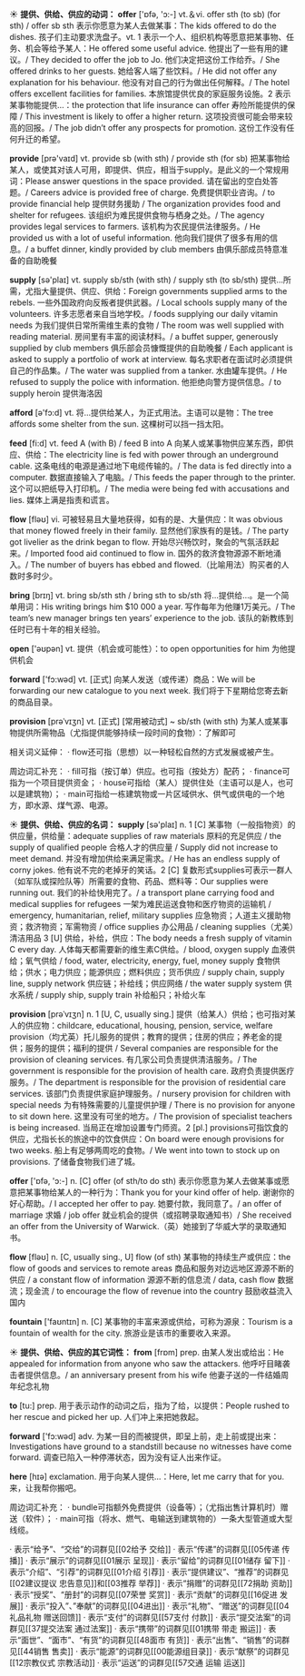 ☀ <span class="category">**提供、供给、供应的动词：**</span>
<span class="vocabulary">**offer**</span> ['ɒfə, 'ɔ:-] 
<span class="definition">vt.＆vi. offer sth (to sb) (for sth) / offer sb sth 表示你愿意为某人去做某事：</span>The kids offered to do the dishes. 孩子们主动要求洗盘子。<span class="definition">vt. 1 表示一个人、组织机构等愿意把某事物、任务、机会等给予某人：</span>He offered some useful advice. 他提出了一些有用的建议。/ They decided to offer the job to Jo. 他们决定把这份工作给乔。/ She offered drinks to her guests. 她给客人端了些饮料。/ He did not offer any explanation for his behaviour. 他没有对自己的行为做出任何解释。/ The hotel offers excellent facilities for families. 本旅馆提供优良的家庭服务设施。<span class="definition">2 表示某事物能提供…：</span>the protection that life insurance can offer 寿险所能提供的保障 / This investment is likely to offer a higher return. 这项投资很可能会带来较高的回报。/ The job didn’t offer any prospects for promotion. 这份工作没有任何升迁的希望。

<span class="vocabulary">**provide**</span> [prə'vaɪd] 
<span class="definition">vt. provide sb (with sth) / provide sth (for sb) 把某事物给某人，或使其对该人可用，即提供、供应，相当于supply。是此义的一个常规用词：</span>Please answer questions in the space provided. 请在留出的空白处答题。/ Careers advice is provided free of charge. 免费提供职业咨询。/ to provide financial help 提供财务援助 / The organization provides food and shelter for refugees. 该组织为难民提供食物与栖身之处。/ The agency provides legal services to farmers. 该机构为农民提供法律服务。/ He provided us with a lot of useful information. 他向我们提供了很多有用的信息。/ a buffet dinner, kindly provided by club members 由俱乐部成员特意准备的自助晚餐
           
<span class="vocabulary">**supply**</span> [sə'plaɪ] 
<span class="definition">vt. supply sb/sth (with sth) / supply sth (to sb/sth) 提供…所需，尤指大量提供、供应、供给：</span>Foreign governments supplied arms to the rebels. 一些外国政府向反叛者提供武器。/ Local schools supply many of the volunteers. 许多志愿者来自当地学校。/ foods supplying our daily vitamin needs 为我们提供日常所需维生素的食物 / The room was well supplied with reading material. 房间里有丰富的阅读材料。/ a buffet supper, generously supplied by club members 俱乐部会员慷慨提供的自助晚餐 / Each applicant is asked to supply a portfolio of work at interview. 每名求职者在面试时必须提供自己的作品集。/ The water was supplied from a tanker. 水由罐车提供。/ He refused to supply the police with information. 他拒绝向警方提供信息。/ to supply heroin 提供海洛因

<span class="vocabulary">**afford**</span> [ə'fɔ:d] 
<span class="definition">vt. 将…提供给某人，为正式用法。主语可以是物：</span>The tree affords some shelter from the sun. 这棵树可以挡一挡太阳。 

<span class="vocabulary">**feed**</span> [fi:d] 
<span class="definition">vt. feed A (with B) / feed B into A 向某人或某事物供应某东西，即供应、供给：</span>The electricity line is fed with power through an underground cable. 这条电线的电源是通过地下电缆传输的。/ The data is fed directly into a computer. 数据直接输入了电脑。/ This feeds the paper through to the printer. 这个可以把纸导入打印机。/ The media were being fed with accusations and lies. 媒体上满是指责和谎言。

<span class="vocabulary">**flow**</span> [fləʊ] 
<span class="definition">vi. 可被轻易且大量地获得，如有的是、大量供应：</span>It was obvious that money flowed freely in their family. 显然他们家族有的是钱。/ The party got livelier as the drink began to flow. 开始尽兴畅饮时，聚会的气氛活跃起来。/ Imported food aid continued to flow in. 国外的救济食物源源不断地涌入。/ The number of buyers has ebbed and flowed.（比喻用法）购买者的人数时多时少。

<span class="vocabulary">**bring**</span> [brɪŋ] 
<span class="definition">vt. bring sb/sth sth / bring sth to sb/sth 将…提供给…。是一个简单用词：</span>His writing brings him $10 000 a year. 写作每年为他赚1万美元。/ The team’s new manager brings ten years’ experience to the job. 该队的新教练到任时已有十年的相关经验。

<span class="vocabulary">**open**</span> ['əʊpən] 
<span class="definition">vt. 提供（机会或可能性）：</span>to open opportunities for him 为他提供机会

<span class="vocabulary">**forward**</span> ['fɔ:wəd] 
<span class="definition">vt. [正式] 向某人发送（或传递）商品：</span>We will be forwarding our new catalogue to you next week. 我们将于下星期给您寄去新的商品目录。

<span class="vocabulary">**provision**</span> [prəˈvɪʒn]
<span class="definition">vt. [正式] [常用被动式] ~ sb/sth (with sth) 为某人或某事物提供所需物品（尤指提供能够持续一段时间的食物）：</span>了解即可

相关词义延伸：
· flow还可指（思想）以一种轻松自然的方式发展或被产生。

周边词汇补充：
· fill可指（按订单）供应。也可指（按处方）配药；
· finance可指为一个项目提供资金；
· house可指给（某人）提供住处（主语可以是人，也可以是建筑物）；
· main可指给一栋建筑物或一片区域供水、供气或供电的一个地方，即水源、煤气源、电源。

☀ <span class="category">**提供、供给、供应的名词：**</span>
<span class="vocabulary">**supply**</span> [sə'plaɪ] 
<span class="definition">n. 1 [C] 某事物（一般指物资）的供应量，供给量：</span>adequate supplies of raw materials 原料的充足供应 / the supply of qualified people 合格人才的供应量 / Supply did not increase to meet demand. 并没有增加供给来满足需求。/ He has an endless supply of corny jokes. 他有说不完的老掉牙的笑话。<span class="definition">2 [C] 复数形式supplies可表示一群人（如军队或探险队等）所需要的食物、药品、燃料等：</span>Our supplies were running out. 我们的补给快用完了。/ a transport plane carrying food and medical supplies for refugees 一架为难民运送食物和医疗物资的运输机 / emergency, humanitarian, relief, military supplies 应急物资；人道主义援助物资；救济物资；军需物资 / office supplies 办公用品 / cleaning supplies（尤美）清洁用品 <span class="definition">3 [U] 供给，补给，供应：</span>The body needs a fresh supply of vitamin C every day. 人体每天都需要新的维生素C供给。/ blood, oxygen supply 血液供给；氧气供给 / food, water, electricity, energy, fuel, money supply 食物供给；供水；电力供应；能源供应；燃料供应；货币供应 / supply chain, supply line, supply network 供应链；补给线；供应网络 / the water supply system 供水系统 / supply ship, supply train 补给船只；补给火车
           
<span class="vocabulary">**provision**</span> [prəˈvɪʒn]
<span class="definition">n. 1 [U, C, usually sing.] 提供（给某人）供给；也可指对某人的供应物：</span>childcare, educational, housing, pension, service, welfare provision（均尤英）托儿服务的提供；教育的提供；住房的供应；养老金的提供；服务的提供；福利的提供 / Several companies are responsible for the provision of cleaning services. 有几家公司负责提供清洁服务。/ The government is responsible for the provision of health care. 政府负责提供医疗服务。/ The department is responsible for the provision of residential care services. 该部门负责提供家庭护理服务。/ nursery provision for children with special needs 为有特殊需要的儿童提供护理 / There is no provision for anyone to sit down here. 这里没有可坐的地方。/ The provision of specialist teachers is being increased. 当局正在增加设置专门师资。<span class="definition">2 [pl.] provisions可指饮食的供应，尤指长长的旅途中的饮食供应：</span>On board were enough provisions for two weeks. 船上有足够两周吃的食物。/ We went into town to stock up on provisions. 了储备食物我们进了城。

<span class="vocabulary">**offer**</span> ['ɒfə, 'ɔ:-] 
<span class="definition">n. [C] offer (of sth/to do sth) 表示你愿意为某人去做某事或愿意把某事物给某人的一种行为：</span>Thank you for your kind offer of help. 谢谢你的好心帮助。/ I accepted her offer to pay. 她要付款，我同意了。/ an offer of marriage 求婚 / job offer 就业机会的提供（或招聘录取通知书）/ She received an offer from the University of Warwick.（英）她接到了华威大学的录取通知书。

<span class="vocabulary">**flow**</span> [fləʊ] 
<span class="definition">n. [C, usually sing., U] flow (of sth) 某事物的持续生产或供应：</span>the flow of goods and services to remote areas 商品和服务对边远地区源源不断的供应 / a constant flow of information 源源不断的信息流 / data, cash flow 数据流；现金流 / to encourage the flow of revenue into the country 鼓励收益流入国内

<span class="vocabulary">**fountain**</span> ['faʊntɪn] 
<span class="definition">n. [C] 某事物的丰富来源或供给，可称为源泉：</span>Tourism is a fountain of wealth for the city. 旅游业是该市的重要收入来源。

☀ <span class="category">**提供、供给、供应的其它词性：**</span>
<span class="vocabulary">**from**</span> [frɒm] 
<span class="definition">prep. 由某人发出或给出：</span>He appealed for information from anyone who saw the attackers. 他呼吁目睹袭击者提供信息。/ an anniversary present from his wife 他妻子送的一件结婚周年纪念礼物

<span class="vocabulary">**to**</span> [tu:] 
<span class="definition">prep. 用于表示动作的动词之后，指为了给，以提供：</span>People rushed to her rescue and picked her up. 人们冲上来把她救起。

<span class="vocabulary">**forward**</span> ['fɔ:wəd] 
<span class="definition">adv. 为某一目的而被提供，即呈上前，走上前或提出来：</span>Investigations have ground to a standstill because no witnesses have come forward. 调查已陷入一种停滞状态，因为没有证人出来作证。

<span class="vocabulary">**here**</span> [hɪə] 
<span class="definition">exclamation. 用于向某人提供…：</span>Here, let me carry that for you. 来，让我帮你搬吧。

周边词汇补充：
· bundle可指额外免费提供（设备等）；（尤指出售计算机时）赠送（软件）；
· main可指（将水、燃气、电输送到建筑物的）一条大型管道或大型线缆。

· 表示“给予”、“交给”的词群见[[02给予 交给]]
· 表示“传递”的词群见[[05传递 传播]]
· 表示“展示”的词群见[[01展示 呈现]]
· 表示“留给”的词群见[[01储存 留下]]
· 表示“介绍”、“引荐”的词群见[[01介绍 引荐]]
· 表示“提供建议”、“推荐”的词群见[[02建议提议 忠告意见]]和[[03推荐 举荐]]
· 表示“捐赠”的词群见[[72捐助 资助]]
· 表示“授奖”、“册封”的词群见[[07荣誉 奖赏]]
· 表示“贡献”的词群见[[16促进 发展]]
· 表示“投入”、”奉献”的词群见[[04进出]]
· 表示“礼物”、“赠送”的词群见[[04礼品礼物 赠送回馈]]
· 表示“支付”的词群见[[57支付 付款]]
· 表示“提交法案”的词群见[[37提交法案 通过法案]]
· 表示“携带”的词群见[[01携带 带走 搬运]]
· 表示“面世”、“面市”、“有货”的词群见[[48面市 有货]]
· 表示“出售”、“销售”的词群见[[44销售 售卖]]
· 表示“能源”的词群见[[00能源组目录]]
· 表示“献祭”的词群见[[12宗教仪式 宗教活动]]
· 表示“运送”的词群见[[57交通 运输 运送]]
